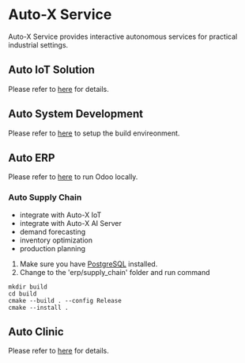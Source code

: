 # Auto-X Service

Auto-X Service provides interactive autonomous services for practical industrial settings.

## Auto IoT Solution

Please refer to [here](https://github.com/HairongWu/Auto-X-IoT) for details.


## Auto System Development

Please refer to [here](https://github.com/HairongWu/auto-intellij-community) to setup the build envireonment.

## Auto ERP
  
Please refer to [here](https://www.odoo.com/documentation/master/administration/on_premise/source.html) to run Odoo locally.

### Auto Supply Chain

- integrate with Auto-X IoT
- integrate with Auto-X AI Server
- demand forecasting
- inventory optimization
- production planning

1. Make sure you have [PostgreSQL](https://www.postgresql.org/download/) installed. 
2. Change to the 'erp/supply_chain' folder and run command
```
mkdir build
cd build
cmake --build . --config Release
cmake --install .
```


## Auto Clinic

Please refer to [here](https://github.com/HairongWu/AutoX-Clinic) for details.

